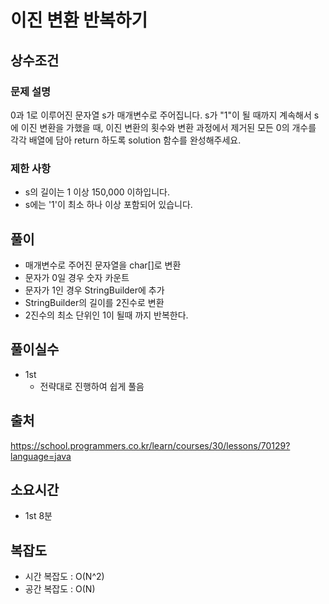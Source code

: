 # 이진 변환 반복하기

## 상수조건

### 문제 설명
0과 1로 이루어진 문자열 s가 매개변수로 주어집니다. s가 "1"이 될 때까지 계속해서 s에 이진 변환을 가했을 때, 이진 변환의 횟수와 변환 과정에서 제거된 모든 0의 개수를 각각 배열에 담아 return 하도록 solution 함수를 완성해주세요.

### 제한 사항
- s의 길이는 1 이상 150,000 이하입니다.
- s에는 '1'이 최소 하나 이상 포함되어 있습니다.

## 풀이
- 매개변수로 주어진 문자열을 char[]로 변환
- 문자가 0일 경우 숫자 카운트
- 문자가 1인 경우 StringBuilder에 추가
- StringBuilder의 길이를 2진수로 변환
- 2진수의 최소 단위인 1이 될때 까지 반복한다.

## 풀이실수

- 1st
  - 전략대로 진행하여 쉽게 풀음
    

## 출처
https://school.programmers.co.kr/learn/courses/30/lessons/70129?language=java


## 소요시간
- 1st 8분
## 복잡도
- 시간 복잡도 : O(N^2)
- 공간 복잡도 : O(N)
